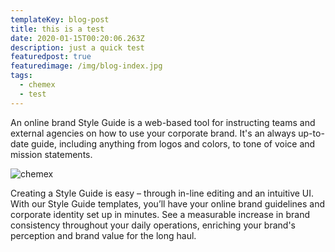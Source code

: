 ```yaml
---
templateKey: blog-post
title: this is a test
date: 2020-01-15T00:20:06.263Z
description: just a quick test
featuredpost: true
featuredimage: /img/blog-index.jpg
tags:
  - chemex
  - test
---
```

An online brand Style Guide is a web-based tool for instructing teams and external agencies on how to use your corporate brand. It's an always up-to-date guide, including anything from logos and colors, to tone of voice and mission statements.



![chemex](/img/chemex.jpg "just a chemex")

Creating a Style Guide is easy – through in-line editing and an intuitive UI. With our Style Guide templates, you’ll have your online brand guidelines and corporate identity set up in minutes. See a measurable increase in brand consistency throughout your daily operations, enriching your brand's perception and brand value for the long haul.
